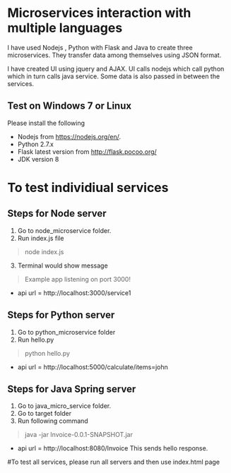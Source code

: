 # Microservices interaction with multiple languages

I have used Nodejs , Python with Flask and Java to create three microservices. They transfer data among themselves using JSON format.

I have created UI using jquery and AJAX. UI calls nodejs which call python which in turn calls java service. Some data is also passed in between the services. 

## Test on Windows 7 or Linux
Please install the following 
- Nodejs from https://nodejs.org/en/.
- Python 2.7.x 
- Flask latest version from http://flask.pocoo.org/
- JDK version 8

# To test individiual services

## Steps for Node server
1. Go to node_microservice folder.
2. Run index.js file
> node index.js
3. Terminal would show message
> Example app listening on port 3000!
- api url = http://localhost:3000/service1

## Steps for Python server
1. Go to python_microservice folder
2. Run hello.py
> python hello.py
- api url = http://localhost:5000/calculate/items=john

## Steps for Java Spring server
1. Go to java_micro_service folder.
2. Go to target folder
3. Run following command 
> java -jar Invoice-0.0.1-SNAPSHOT.jar
- api url = http://localhost:8080/Invoice
This sends hello response.

#To test all services, please run all servers and then use index.html page
